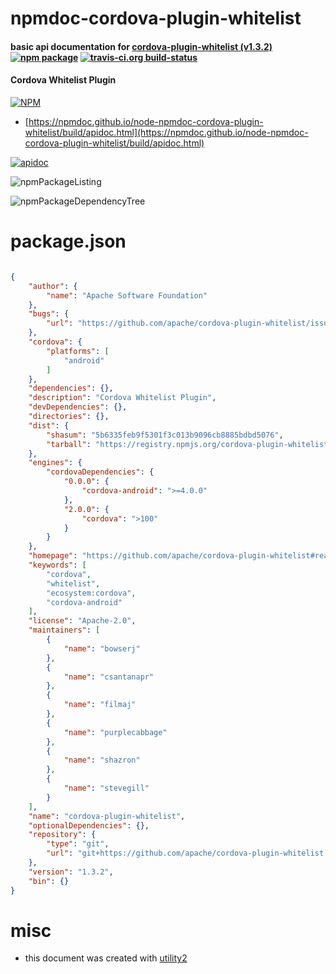 # npmdoc-cordova-plugin-whitelist

#### basic api documentation for  [cordova-plugin-whitelist (v1.3.2)](https://github.com/apache/cordova-plugin-whitelist#readme)  [![npm package](https://img.shields.io/npm/v/npmdoc-cordova-plugin-whitelist.svg?style=flat-square)](https://www.npmjs.org/package/npmdoc-cordova-plugin-whitelist) [![travis-ci.org build-status](https://api.travis-ci.org/npmdoc/node-npmdoc-cordova-plugin-whitelist.svg)](https://travis-ci.org/npmdoc/node-npmdoc-cordova-plugin-whitelist)

#### Cordova Whitelist Plugin

[![NPM](https://nodei.co/npm/cordova-plugin-whitelist.png?downloads=true&downloadRank=true&stars=true)](https://www.npmjs.com/package/cordova-plugin-whitelist)

- [https://npmdoc.github.io/node-npmdoc-cordova-plugin-whitelist/build/apidoc.html](https://npmdoc.github.io/node-npmdoc-cordova-plugin-whitelist/build/apidoc.html)

[![apidoc](https://npmdoc.github.io/node-npmdoc-cordova-plugin-whitelist/build/screenCapture.buildCi.browser.%252Ftmp%252Fbuild%252Fapidoc.html.png)](https://npmdoc.github.io/node-npmdoc-cordova-plugin-whitelist/build/apidoc.html)

![npmPackageListing](https://npmdoc.github.io/node-npmdoc-cordova-plugin-whitelist/build/screenCapture.npmPackageListing.svg)

![npmPackageDependencyTree](https://npmdoc.github.io/node-npmdoc-cordova-plugin-whitelist/build/screenCapture.npmPackageDependencyTree.svg)



# package.json

```json

{
    "author": {
        "name": "Apache Software Foundation"
    },
    "bugs": {
        "url": "https://github.com/apache/cordova-plugin-whitelist/issues"
    },
    "cordova": {
        "platforms": [
            "android"
        ]
    },
    "dependencies": {},
    "description": "Cordova Whitelist Plugin",
    "devDependencies": {},
    "directories": {},
    "dist": {
        "shasum": "5b6335feb9f5301f3c013b9096cb8885bdbd5076",
        "tarball": "https://registry.npmjs.org/cordova-plugin-whitelist/-/cordova-plugin-whitelist-1.3.2.tgz"
    },
    "engines": {
        "cordovaDependencies": {
            "0.0.0": {
                "cordova-android": ">=4.0.0"
            },
            "2.0.0": {
                "cordova": ">100"
            }
        }
    },
    "homepage": "https://github.com/apache/cordova-plugin-whitelist#readme",
    "keywords": [
        "cordova",
        "whitelist",
        "ecosystem:cordova",
        "cordova-android"
    ],
    "license": "Apache-2.0",
    "maintainers": [
        {
            "name": "bowserj"
        },
        {
            "name": "csantanapr"
        },
        {
            "name": "filmaj"
        },
        {
            "name": "purplecabbage"
        },
        {
            "name": "shazron"
        },
        {
            "name": "stevegill"
        }
    ],
    "name": "cordova-plugin-whitelist",
    "optionalDependencies": {},
    "repository": {
        "type": "git",
        "url": "git+https://github.com/apache/cordova-plugin-whitelist.git"
    },
    "version": "1.3.2",
    "bin": {}
}
```



# misc
- this document was created with [utility2](https://github.com/kaizhu256/node-utility2)
